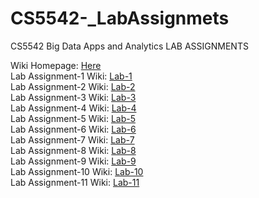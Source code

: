 # CS5542-_LabAssignmets
CS5542 Big Data Apps and Analytics  LAB ASSIGNMENTS

Wiki Homepage: [Here](https://github.com/AhmedAlbishri/CS5542-_LabAssignmets/wiki)<br />
Lab Assignment-1 Wiki: [Lab-1](https://github.com/AhmedAlbishri/CS5542-_LabAssignmets/wiki/Lab-Assignment-1)<br />
Lab Assignment-2 Wiki: [Lab-2](https://github.com/AhmedAlbishri/CS5542-_LabAssignmets/wiki/Lab-Assignment-2)<br />
Lab Assignment-3 Wiki: [Lab-3](https://github.com/AhmedAlbishri/CS5542-_LabAssignmets/wiki/Lab-Assignment-3)<br />
Lab Assignment-4 Wiki: [Lab-4](https://github.com/AhmedAlbishri/CS5542-_LabAssignmets/wiki/Lab-Assignment-4)<br />
Lab Assignment-5 Wiki: [Lab-5](https://github.com/AhmedAlbishri/CS5542-_LabAssignmets/wiki/Lab-Assignment-5)<br />
Lab Assignment-6 Wiki: [Lab-6](https://github.com/AhmedAlbishri/CS5542-_LabAssignmets/wiki/Lab-Assignment-6)<br />
Lab Assignment-7 Wiki: [Lab-7](https://github.com/AhmedAlbishri/CS5542-_LabAssignmets/wiki/Lab-Assignment-7)<br />
Lab Assignment-8 Wiki: [Lab-8](https://github.com/AhmedAlbishri/CS5542-_LabAssignmets/wiki/Lab-Assignment-8)<br />
Lab Assignment-9 Wiki: [Lab-9](https://github.com/AhmedAlbishri/CS5542-_LabAssignmets/wiki/Lab-Assignment-9)<br />
Lab Assignment-10 Wiki: [Lab-10](https://github.com/AhmedAlbishri/CS5542-_LabAssignmets/wiki/Lab-Assignment-10)<br />
Lab Assignment-11 Wiki: [Lab-11](https://github.com/AhmedAlbishri/CS5542-_LabAssignmets/wiki/Lab-Assignment-11)<br />
